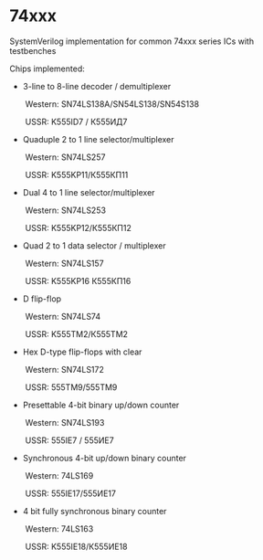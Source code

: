 # 74xxx
SystemVerilog implementation for common 74xxx series ICs with testbenches

Chips implemented:

* 3-line to 8-line decoder / demultiplexer

&nbsp;&nbsp;&nbsp;&nbsp;&nbsp;&nbsp; Western: SN74LS138A/SN54LS138/SN54S138

&nbsp;&nbsp;&nbsp;&nbsp;&nbsp;&nbsp; USSR: K555ID7 / К555ИД7


* Quaduple 2 to 1 line selector/multiplexer

&nbsp;&nbsp;&nbsp;&nbsp;&nbsp;&nbsp;  Western: SN74LS257

&nbsp;&nbsp;&nbsp;&nbsp;&nbsp;&nbsp;  USSR: K555KP11/К555КП11


* Dual 4 to 1 line selector/multiplexer

&nbsp;&nbsp;&nbsp;&nbsp;&nbsp;&nbsp; Western: SN74LS253

&nbsp;&nbsp;&nbsp;&nbsp;&nbsp;&nbsp; USSR: K555KP12/К555КП12


* Quad 2 to 1 data selector / multiplexer

&nbsp;&nbsp;&nbsp;&nbsp;&nbsp;&nbsp; Western: SN74LS157

&nbsp;&nbsp;&nbsp;&nbsp;&nbsp;&nbsp; USSR: K555KP16 К555КП16


* D flip-flop

&nbsp;&nbsp;&nbsp;&nbsp;&nbsp;&nbsp; Western: SN74LS74

&nbsp;&nbsp;&nbsp;&nbsp;&nbsp;&nbsp; USSR: K555TM2/К555ТМ2


* Hex D-type flip-flops with clear

&nbsp;&nbsp;&nbsp;&nbsp;&nbsp;&nbsp; Western: SN74LS172

&nbsp;&nbsp;&nbsp;&nbsp;&nbsp;&nbsp; USSR: 555TM9/555ТМ9


* Presettable 4-bit binary up/down counter

&nbsp;&nbsp;&nbsp;&nbsp;&nbsp;&nbsp; Western: SN74LS193

&nbsp;&nbsp;&nbsp;&nbsp;&nbsp;&nbsp; USSR: 555IE7 / 555ИЕ7


* Synchronous 4-bit up/down binary counter

&nbsp;&nbsp;&nbsp;&nbsp;&nbsp;&nbsp; Western: 74LS169

&nbsp;&nbsp;&nbsp;&nbsp;&nbsp;&nbsp; USSR: 555IE17/555ИЕ17


* 4 bit fully synchronous binary counter

&nbsp;&nbsp;&nbsp;&nbsp;&nbsp;&nbsp; Western: 74LS163

&nbsp;&nbsp;&nbsp;&nbsp;&nbsp;&nbsp; USSR: K555IE18/К555ИЕ18


